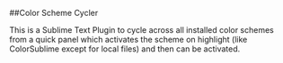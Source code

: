 ##Color Scheme Cycler

This is a Sublime Text Plugin to cycle across all installed color schemes from a quick panel which activates the scheme on highlight (like ColorSublime except for local files) and then can be activated.